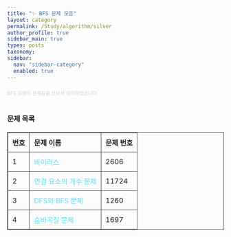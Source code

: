 ```yaml
---
title: "✨ BFS 문제 모음" 
layout: category
permalink: /Study/algorithm/silver 
author_profile: true
sidebar_main: true
types: posts
taxonomy:
sidebar:
  nav: "sidebar-category"
  enabled: true
---
```



<div style="text-align: left; margin-top: 20px; font-size: 80%; color: #cfcfcf;">
  BFS 유형의 문제들을 모아서 정리하였습니다. 
</div>

<br/>

###  문제 목록

| 번호  | 문제 이름                                 | 문제 번호 |
|------|-------------------------------------------|-----------|
| 1    | <a href="/Study/codeit-details/3week">바이러스 <br></a> | 2606      |
| 2    | [연결 요소의 개수 문제](https://www.acmicpc.net/problem/11724) | 11724     |
| 3    | [DFS와 BFS 문제](https://www.acmicpc.net/problem/1260) | 1260      |
| 4    | [숨바꼭질 문제](https://www.acmicpc.net/problem/1697) | 1697      |

<br/>




<style>


table {
  width: 100%;
  border-collapse: collapse;
  margin: 20px 0;
}

table, th, td {
  border: 1px solid #444;
}

th, td {
  padding: 10px;
  text-align: left;
}

a {
  color: #61dafb;
  text-decoration: none;
}

a:hover {
  text-decoration: underline;
}
</style>

